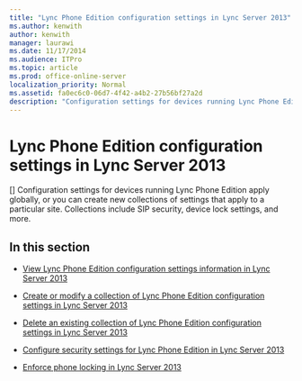 ```yaml
---
title: "Lync Phone Edition configuration settings in Lync Server 2013"
ms.author: kenwith
author: kenwith
manager: laurawi
ms.date: 11/17/2014
ms.audience: ITPro
ms.topic: article
ms.prod: office-online-server
localization_priority: Normal
ms.assetid: fa0ec6c0-06d7-4f42-a4b2-27b56bf27a2d
description: "Configuration settings for devices running Lync Phone Edition apply globally, or you can create new collections of settings that apply to a particular site. Collections include SIP security, device lock settings, and more."
---
```


# Lync Phone Edition configuration settings in Lync Server 2013
[]
Configuration settings for devices running Lync Phone Edition apply globally, or you can create new collections of settings that apply to a particular site. Collections include SIP security, device lock settings, and more.
  
## In this section

- [View Lync Phone Edition configuration settings information in Lync Server 2013](view-lync-phone-edition-configuration-settings-information.md)
    
- [Create or modify a collection of Lync Phone Edition configuration settings in Lync Server 2013](create-or-modify-a-collection-of-lync-phone-edition-configuration-settings.md)
    
- [Delete an existing collection of Lync Phone Edition configuration settings in Lync Server 2013](delete-an-existing-collection-of-lync-phone-edition-configuration-settings.md)
    
- [Configure security settings for Lync Phone Edition in Lync Server 2013](configure-security-settings-for-lync-phone-edition.md)
    
- [Enforce phone locking in Lync Server 2013](enforce-phone-locking.md)
    

